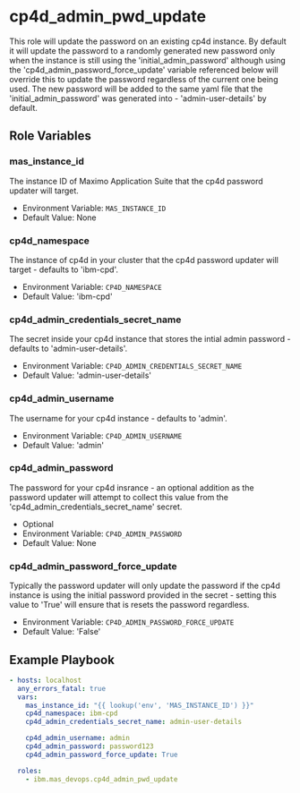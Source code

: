 cp4d_admin_pwd_update
======================

This role will update the password on an existing cp4d instance. By default it will update the password to a randomly generated new password only when the instance is still using the 'initial_admin_password' although using the 'cp4d_admin_password_force_update' variable referenced below will override this to update the password regardless of the current one being used. The new password will be added to the same yaml file that the 'initial_admin_password' was generated into - 'admin-user-details' by default.


Role Variables
--------------

### mas_instance_id
The instance ID of Maximo Application Suite that the cp4d password updater will target.

- Environment Variable: `MAS_INSTANCE_ID`
- Default Value: None

### cp4d_namespace
The instance of cp4d in your cluster that the cp4d password updater will target - defaults to 'ibm-cpd'.

- Environment Variable: `CP4D_NAMESPACE`
- Default Value: 'ibm-cpd'

### cp4d_admin_credentials_secret_name
The secret inside your cp4d instance that stores the intial admin password - defaults to 'admin-user-details'.

- Environment Variable: `CP4D_ADMIN_CREDENTIALS_SECRET_NAME`
- Default Value: 'admin-user-details'

### cp4d_admin_username
The username for your cp4d instance - defaults to 'admin'.

- Environment Variable: `CP4D_ADMIN_USERNAME`
- Default Value: 'admin'

### cp4d_admin_password
The password for your cp4d insrance - an optional addition as the password updater will attempt to collect this value from the 'cp4d_admin_credentials_secret_name' secret.

- Optional
- Environment Variable: `CP4D_ADMIN_PASSWORD`
- Default Value: None

### cp4d_admin_password_force_update
Typically the password updater will only update the password if the cp4d instance is using the initial password provided in the secret - setting this value to 'True' will ensure that is resets the password regardless.

- Environment Variable: `CP4D_ADMIN_PASSWORD_FORCE_UPDATE`
- Default Value: 'False'



Example Playbook
----------------

```yaml
- hosts: localhost
  any_errors_fatal: true
  vars:
    mas_instance_id: "{{ lookup('env', 'MAS_INSTANCE_ID') }}"
    cp4d_namespace: ibm-cpd
    cp4d_admin_credentials_secret_name: admin-user-details

    cp4d_admin_username: admin
    cp4d_admin_password: password123
    cp4d_admin_password_force_update: True

  roles:
    - ibm.mas_devops.cp4d_admin_pwd_update
```